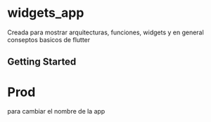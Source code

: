 # widgets_app

Creada para mostrar arquitecturas, funciones, widgets y en general conseptos basicos de flutter
## Getting Started

# Prod

para cambiar el nombre de la app

